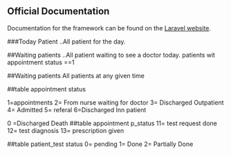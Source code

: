 
## Official Documentation

Documentation for the framework can be found on the [Laravel website](http://laravel.com/docs).

###Today Patient
..All patient for the day.

##Waiting patients
..All patient waiting to see a doctor  today.
patients  wit appointment status ==1

##Waiting patients
All patients at any given time

##table appointment status

1=appointments
2= From nurse waiting for doctor
3= Discharged Outpatient
4= Admitted
5= referal
6=Discharged Inn patient

0 =Discharged Death
##table appointment p_status
11= test request done
12= test diagnosis
13= prescription given

##table patient_test status
0= pending
1= Done
2= Partially Done
